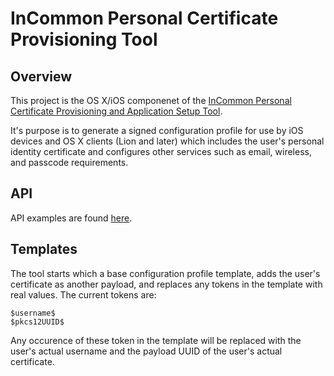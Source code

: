 InCommon Personal Certificate Provisioning Tool
===============================================


Overview
--------
This project is the OS X/iOS componenet of the [InCommon Personal Certificate Provisioning and Application Setup Tool](https://spaces.internet2.edu/x/f66KAQ).

It's purpose is to generate a signed configuration profile for use by iOS devices and OS X clients (Lion and later) which includes the user's personal identity certificate and configures other services such as email, wireless, and passcode requirements.


API
---
API examples are found [here](https://certdev0.incommontest.org/incommon/).


Templates
---------
The tool starts which a base configuration profile template, adds the user's certificate as another payload, and replaces any tokens in the template with real values. The current tokens are:

	$username$
	$pkcs12UUID$
 
Any occurence of these token in the template will be replaced with the user's actual username and the payload UUID of the user's actual certificate.
